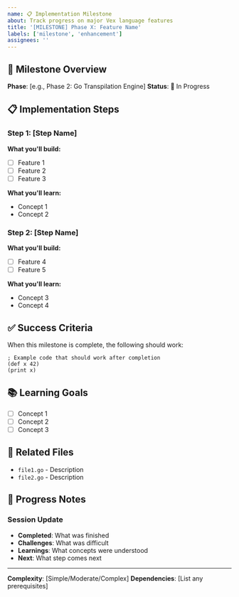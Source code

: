 ```yaml
---
name: 📋 Implementation Milestone
about: Track progress on major Vex language features
title: '[MILESTONE] Phase X: Feature Name'
labels: ['milestone', 'enhancement']
assignees: ''
---
```


## 🎯 Milestone Overview

**Phase**: [e.g., Phase 2: Go Transpilation Engine]
**Status**: 🚧 In Progress

## 📋 Implementation Steps

### Step 1: [Step Name]
**What you'll build:**
- [ ] Feature 1
- [ ] Feature 2
- [ ] Feature 3

**What you'll learn:**
- Concept 1
- Concept 2

### Step 2: [Step Name]
**What you'll build:**
- [ ] Feature 4
- [ ] Feature 5

**What you'll learn:**
- Concept 3
- Concept 4

## ✅ Success Criteria

When this milestone is complete, the following should work:

```vex
; Example code that should work after completion
(def x 42)
(print x)
```

## 📚 Learning Goals

- [ ] Concept 1
- [ ] Concept 2
- [ ] Concept 3

## 🔗 Related Files

- `file1.go` - Description
- `file2.go` - Description

## 📝 Progress Notes

### Session Update
- **Completed**: What was finished
- **Challenges**: What was difficult  
- **Learnings**: What concepts were understood
- **Next**: What step comes next

---

**Complexity**: [Simple/Moderate/Complex]
**Dependencies**: [List any prerequisites]